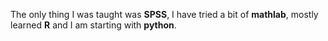 The only thing I was taught was **SPSS**, I have tried a bit of **mathlab**, mostly learned **R** and I am starting with **python**.

